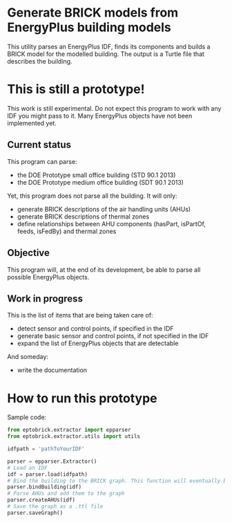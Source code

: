 # Generate BRICK models from EnergyPlus building models

This utility parses an EnergyPlus IDF, finds its components and builds a BRICK model for the modelled building.
The output is a Turtle file that describes the building.

# This is still a prototype!

This work is still experimental. Do not expect this program to work with any IDF you might pass to it. Many EnergyPlus objects have not been implemented yet.

## Current status

This program can parse:
- the DOE Prototype small office building (STD 90.1 2013)
- the DOE Prototype medium office building (SDT 90.1 2013)

Yet, this program does not parse all the building. It will only:
- generate BRICK descriptions of the air handling units (AHUs)
- generate BRICK descriptions of thermal zones
- define relationships between AHU components (hasPart, isPartOf, feeds, isFedBy) and thermal zones

## Objective

This program will, at the end of its development, be able to parse all possible EnergyPlus objects.

## Work in progress

This is the list of items that are being taken care of:
- detect sensor and control points, if specified in the IDF
- generate basic sensor and control points, if not specified in the IDF
- expand the list of EnergyPlus objects that are detectable

And someday:
- write the documentation

# How to run this prototype

Sample code:
```python
from eptobrick.extractor import epparser
from eptobrick.extractor.utils import utils

idfpath = 'pathToYourIDF'

parser = epparser.Extractor()
# Load an IDF
idf = parser.load(idfpath)
# Bind the building to the BRICK graph. This function will eventually be called automatically
parser.bindBuilding(idf)
# Parse AHUs and add them to the graph
parser.createAHUs(idf)
# Save the graph as a .ttl file
parser.saveGraph()
```